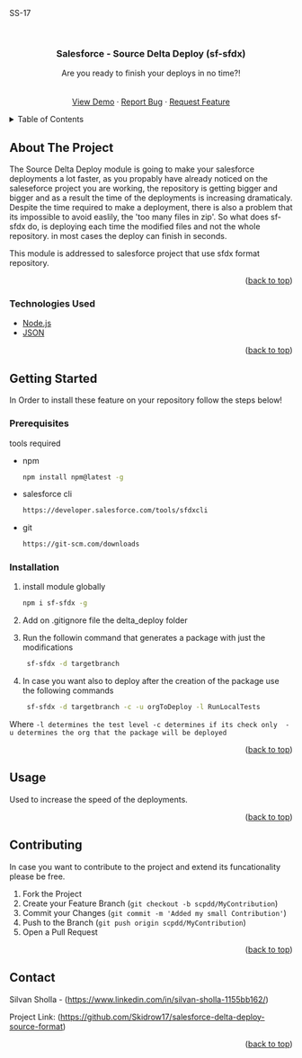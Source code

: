 SS-17

<div id="top"></div>

<!-- PROJECT LOGO -->
<br />
<div align="center">
  
  <h3 align="center"> Salesforce - Source Delta Deploy (sf-sfdx) </h3>

  <p align="center">
    Are you ready to finish your deploys in no time?!
    <br />
    <br />
    <br />
    <a href="https://www.youtube.com/watch?v=n0wU1zf0HIM">View Demo</a>
    ·
    <a href="https://github.com/Skidrow17/salesforce-delta-deploy-source-format/issues">Report Bug</a>
    ·
    <a href="https://github.com/Skidrow17/salesforce-delta-deploy-source-format/issues">Request Feature</a>
  </p>
</div>



<!-- TABLE OF CONTENTS -->
<details>
  <summary>Table of Contents</summary>
  <ol>
    <li>
      <a href="#about-the-project">About The Project</a>
    </li>
    <li>
      <a href="#getting-started">Getting Started</a>
      <ul>
        <li><a href="#prerequisites">Prerequisites</a></li>
        <li><a href="#installation">Installation</a></li>
      </ul>
    </li>
    <li><a href="#usage">Usage</a></li>
    <li><a href="#contributing">Contributing</a></li>
    <li><a href="#contact">Contact</a></li>
  </ol>
</details>



<!-- ABOUT THE PROJECT -->
## About The Project

The Source Delta Deploy module is going to make your salesforce deployments a lot faster, as you propably have already noticed on the saleseforce project you are working, the repository is getting bigger and bigger and as a result the time of the deployments is increasing dramaticaly. Despite the time required to make a deployment, there is also a problem that its impossible to avoid easlily, the 'too many files in zip'. So what does sf-sfdx do, is deploying each time the modified files and not the whole repository. in most cases the deploy can finish in seconds.

This module is addressed to salesforce project that use sfdx format repository.

<p align="right">(<a href="#top">back to top</a>)</p>



### Technologies Used

* [Node.js](https://nodejs.org/en/)
* [JSON](https://www.json.org/json-en.html)


<p align="right">(<a href="#top">back to top</a>)</p>



<!-- GETTING STARTED -->
## Getting Started

In Order to install these feature on your repository follow the steps below!

### Prerequisites

tools required

* npm
  ```sh
  npm install npm@latest -g
  ```
* salesforce cli
  ```sh
  https://developer.salesforce.com/tools/sfdxcli
  ```
* git
  ```sh
  https://git-scm.com/downloads
  ```
  
### Installation

1. install module globally
   ```sh
   npm i sf-sfdx -g
   ```
2. Add on .gitignore file the delta_deploy folder

3. Run the followin command  that generates a package with just the modifications
   ```sh 
    sf-sfdx -d targetbranch
   ```
4. In case you want also to deploy after the creation of the package use the following commands
   ```sh 
    sf-sfdx -d targetbranch -c -u orgToDeploy -l RunLocalTests
   ```  
Where 
``-l determines the test level
  -c determines if its check only 
  -u determines the org that the package will be deployed
``    
   
<p align="right">(<a href="#top">back to top</a>)</p>



<!-- USAGE EXAMPLES -->
## Usage

Used to increase the speed of the deployments.

<p align="right">(<a href="#top">back to top</a>)</p>


<!-- CONTRIBUTING -->
## Contributing

In case you want to contribute to the project and extend its funcationality please be free.

1. Fork the Project
2. Create your Feature Branch (`git checkout -b scpdd/MyContribution`)
3. Commit your Changes (`git commit -m 'Added my small Contribution'`)
4. Push to the Branch (`git push origin scpdd/MyContribution`)
5. Open a Pull Request

<p align="right">(<a href="#top">back to top</a>)</p>


<!-- CONTACT -->
## Contact

Silvan Sholla - (https://www.linkedin.com/in/silvan-sholla-1155bb162/)

Project Link: (https://github.com/Skidrow17/salesforce-delta-deploy-source-format)

<p align="right">(<a href="#top">back to top</a>)</p>
